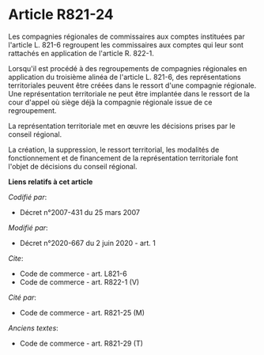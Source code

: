 # Article R821-24

Les compagnies régionales de commissaires aux comptes instituées par l'article L. 821-6 regroupent les commissaires aux
comptes qui leur sont rattachés en application de l'article R. 822-1.

Lorsqu'il est procédé à des regroupements de compagnies régionales en application du troisième alinéa de l'article L. 821-6,
des représentations territoriales peuvent être créées dans le ressort d'une compagnie régionale. Une représentation
territoriale ne peut être implantée dans le ressort de la cour d'appel où siège déjà la compagnie régionale issue de ce
regroupement.

La représentation territoriale met en œuvre les décisions prises par le conseil régional.

La création, la suppression, le ressort territorial, les modalités de fonctionnement et de financement de la représentation
territoriale font l'objet de décisions du conseil régional.

**Liens relatifs à cet article**

_Codifié par_:

  - Décret n°2007-431 du 25 mars 2007

_Modifié par_:

  - Décret n°2020-667 du 2 juin 2020 - art. 1

_Cite_:

  - Code de commerce - art. L821-6
  - Code de commerce - art. R822-1 (V)

_Cité par_:

  - Code de commerce - art. R821-25 (M)

_Anciens textes_:

  - Code de commerce - art. R821-29 (T)

